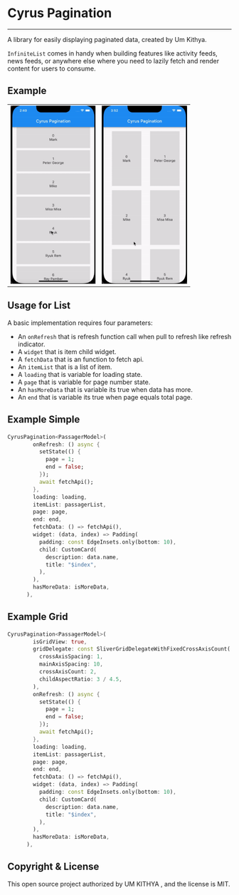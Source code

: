 # Cyrus Pagination

---

A library for easily displaying paginated data, created by Um Kithya.

`InfiniteList` comes in handy when building features like activity feeds, news feeds, or anywhere else where you need to lazily fetch and render content for users to consume.

## Example

<table>
  <tr>
    <td><img src="https://raw.githubusercontent.com/umkithya/Cyrus-Pagination/master/demo/list-pagination.gif" height="400"/></td>
     <td><img src="https://github.com/umkithya/Cyrus-Pagination/blob/master/demo/grid-pagination.gif?raw=true" height="400"/></td>
  </tr>
 
</table>


## Usage for List

A basic implementation requires four parameters:

- An `onRefresh` that is refresh function call when pull to refresh like refresh indicator.
- A `widget` that is item child widget.
- A `fetchData` that is an function to fetch api.
- An `itemList` that is a list of item.
- A `loading` that is variable for loading state.
- A `page` that is variable for page number state.
- An `hasMoreData` that is variable its true when data has more.
- An `end` that is variable its true when page equals total page.

## Example Simple

```dart
CyrusPagination<PassagerModel>(
        onRefresh: () async {
          setState(() {
            page = 1;
            end = false;
          });
          await fetchApi();
        },
        loading: loading,
        itemList: passagerList,
        page: page,
        end: end,
        fetchData: () => fetchApi(),
        widget: (data, index) => Padding(
          padding: const EdgeInsets.only(bottom: 10),
          child: CustomCard(
            description: data.name,
            title: "$index",
          ),
        ),
        hasMoreData: isMoreData,
      ),
```

## Example Grid

```dart
CyrusPagination<PassagerModel>(
        isGridView: true,
        gridDelegate: const SliverGridDelegateWithFixedCrossAxisCount(
          crossAxisSpacing: 1,
          mainAxisSpacing: 10,
          crossAxisCount: 2,
          childAspectRatio: 3 / 4.5,
        ),
        onRefresh: () async {
          setState(() {
            page = 1;
            end = false;
          });
          await fetchApi();
        },
        loading: loading,
        itemList: passagerList,
        page: page,
        end: end,
        fetchData: () => fetchApi(),
        widget: (data, index) => Padding(
          padding: const EdgeInsets.only(bottom: 10),
          child: CustomCard(
            description: data.name,
            title: "$index",
          ),
        ),
        hasMoreData: isMoreData,
      ),
```
## Copyright & License

This open source project authorized by UM KITHYA , and the license is MIT.